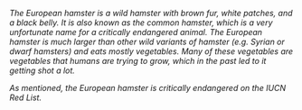 *The European hamster is a wild hamster with brown fur, white patches, and a black belly. It is also known as the common hamster, which is a very unfortunate name for a critically endangered animal. The European hamster is much larger than other wild variants of hamster (e.g. Syrian or dwarf hamsters) and eats mostly vegetables. Many of these vegetables are vegetables that humans are trying to grow, which in the past led to it getting shot a lot.*

*As mentioned, the European hamster is critically endangered on the IUCN Red List.*

